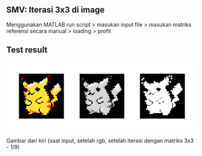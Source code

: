 ## SMV: Iterasi 3x3 di image

Menggunakan MATLAB
run script > masukan input file > masukan matriks referensi secara manual > loading > profit

## Test result
![alt text](https://github.com/anggitoz/SMV/blob/main/testg/pikaresult2.png?raw=true)

Gambar dari kiri (saat input, setelah rgb, setelah iterasi dengan matriks 3x3 - 1/9)
